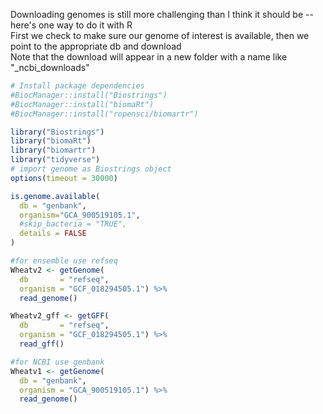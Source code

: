Downloading genomes is still more challenging than I think it should be -- here's one way to do it with R \
First we check to make sure our genome of interest is available, then we point to the appropriate db and download \
Note that the download will appear in a new folder with a name like "_ncbi_downloads"

`````R
# Install package dependencies
#BiocManager::install("Biostrings")
#BiocManager::install("biomaRt")
#BiocManager::install("ropensci/biomartr")

library("Biostrings")
library("biomaRt")
library("biomartr")
library("tidyverse")
# import genome as Biostrings object
options(timeout = 30000)

is.genome.available(
  db = "genbank",
  organism="GCA_900519105.1",
  #skip_bacteria = "TRUE",
  details = FALSE
)

#for ensemble use refseq
Wheatv2 <- getGenome(
  db       = "refseq",
  organism = "GCF_018294505.1") %>%
  read_genome()

Wheatv2_gff <- getGFF(
  db       = "refseq",
  organism = "GCF_018294505.1") %>%
  read_gff()

#for NCBI use genbank
Wheatv1 <- getGenome(
  db = "genbank",
  organism = "GCA_900519105.1") %>%
  read_genome()
`````
